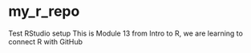# my_r_repo
Test RStudio setup 
This is Module 13 from Intro to R, we are learning to connect R with GitHub
